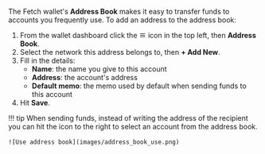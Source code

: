 
The Fetch wallet's **Address Book** makes it easy to transfer funds to accounts you frequently use. To add an address to the address book:

1. From the wallet dashboard click the ![Hamburger icon](images/hamburger.png) icon in the top left, then **Address Book**.
2. Select the network this address belongs to, then **+ Add New**.
4. Fill in the details:
    * **Name**: the name you give to this account  
    * **Address**: the account's address
    * **Default memo**: the memo used by default when sending funds to this account
5. Hit **Save**.

!!! tip
    When sending funds, instead of writing the address of the recipient you can hit the icon to the right to select an account from the address book.

    ![Use address book](images/address_book_use.png)